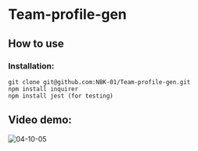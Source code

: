 # Team-profile-gen

## How to use

### Installation:
    git clone git@github.com:NBK-01/Team-profile-gen.git
    npm install inquirer
    npm install jest (for testing)
    
## Video demo:
![04-10-05](https://user-images.githubusercontent.com/73779089/132077684-ab2f2397-1e64-44b3-a52e-cff6a1009988.gif)
 
    
   
